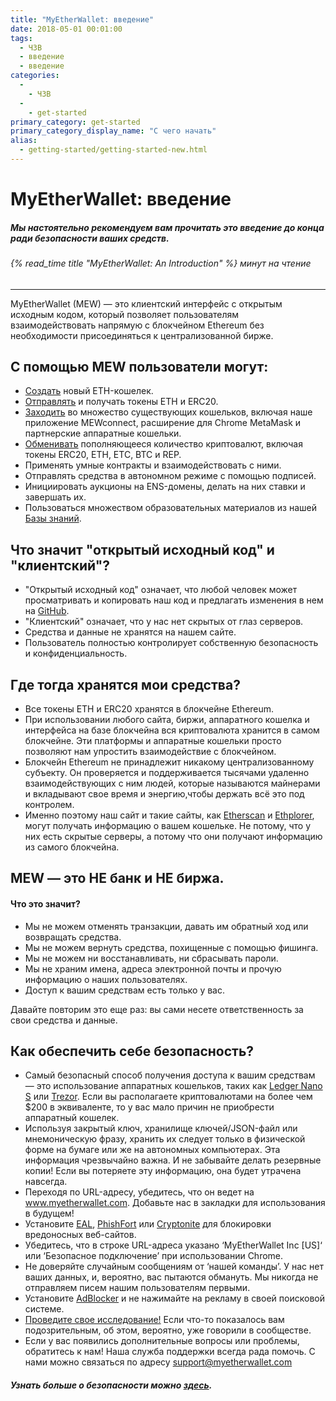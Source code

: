 ```yaml
---
title: "MyEtherWallet: введение"
date: 2018-05-01 00:01:00
tags:
  - ЧЗВ
  - введение
  - введение
categories:
  - 
    - ЧЗВ
  - 
    - get-started
primary_category: get-started
primary_category_display_name: "С чего начать"
alias:
  - getting-started/getting-started-new.html
---
```





# __MyEtherWallet: введение__
##### Мы настоятельно рекомендуем вам прочитать это введение до конца ради безопасности ваших средств.
###### {% read_time title "MyEtherWallet: An Introduction" %} минут на чтение
***

MyEtherWallet (MEW) — это клиентский интерфейс с открытым исходным кодом, который позволяет пользователям взаимодействовать напрямую с блокчейном Ethereum без необходимости присоединяться к централизованной бирже.

## __С помощью MEW пользователи могут:__


* [Создать](/@@@@@@/getting-started/how-to-create-a-wallet/) новый ETH-кошелек.
* [Отправлять](/@@@@@@/transactions/how-to-send-a-transaction/) и получать токены ETH и ERC20.
* [Заходить](/@@@@@@/getting-started/how-to-access-your-wallet/) во множество существующих кошельков, включая наше приложение MEWconnect, расширение для Chrome MetaMask и партнерские аппаратные кошельки.
* [Обменивать](/@@@@@@/swap/swapping-via-kyber-bity-changelly/) пополняющееся количество криптовалют, включая токены ERC20, ETH, ETC, BTC и REP.
* Применять умные контракты и взаимодействовать с ними.
* Отправлять средства в автономном режиме с помощью подписей.
* Инициировать аукционы на ENS-домены, делать на них ставки и завершать их.
* Пользоваться множеством образовательных материалов из нашей [Базы знаний](https://kb.myetherwallet.com/).

## __Что значит "открытый исходный код" и "клиентский"?__

* "Открытый исходный код" означает, что любой человек может просматривать и копировать наш код и предлагать изменения в нем на [GitHub](https://github.com/MyEtherWallet).
* "Клиентский" означает, что у нас нет скрытых от глаз серверов.
* Средства и данные не хранятся на нашем сайте.
* Пользователь полностью контролирует собственную безопасность и конфиденциальность.



## __Где тогда хранятся мои средства?__

* Все токены ETH и ERC20 хранятся в блокчейне Ethereum.
* При использовании любого сайта, биржи, аппаратного кошелка и интерфейса на базе блокчейна вся криптовалюта хранится в самом блокчейне. Эти платформы и аппаратные кошельки просто позволяют нам упростить взаимодействие с блокчейном.
* Блокчейн Ethereum не принадлежит никакому централизованному субъекту. Он проверяется и поддерживается тысячами удаленно взаимодействующих с ним людей, которые называются майнерами и вкладывают свое время и энергию,чтобы держать всё это под контролем.
* Именно поэтому наш сайт и такие сайты, как [Etherscan](https://etherscan.io/) и [Ethplorer](https://ethplorer.io), могут получать информацию о вашем кошельке. Не потому, что у них есть скрытые серверы, а потому что они получают информацию из самого блокчейна.



## __MEW — это НЕ банк и НЕ биржа.__
#### __Что это значит?__

* Мы не можем отменять транзакции, давать им обратный ход или возвращать средства.
* Мы не можем вернуть средства, похищенные с помощью фишинга.
* Мы не можем ни восстанавливать, ни сбрасывать пароли.
* Мы не храним имена, адреса электронной почты и прочую информацию о наших пользователях.
* Доступ к вашим средствам есть только у вас.

<div class="reminder">
Давайте повторим это еще раз: вы сами несете ответственность за свои средства и данные.
</div>

## __Как обеспечить себе безопасность?__

* Самый безопасный способ получения доступа к вашим средствам — это использование аппаратных кошельков, таких как [Ledger Nano S](https://www.ledger.com/?r=fa4b) или [Trezor](https://trezor.io/?offer_id=12&aff_id=2029). Если вы располагаете криптовалютами на более чем $200 в эквиваленте, то у вас мало причин не приобрести аппаратный кошелек.
* Используя закрытый ключ, хранилище ключей/JSON-файл или мнемоническую фразу, хранить их следует только в физической форме на бумаге или же на автономных компьютерах. Эта информация чрезвычайно важна. И не забывайте делать резервные копии! Если вы потеряете эту информацию, она будет утрачена навсегда.
* Переходя по URL-адресу, убедитесь, что он ведет на www.myetherwallet.com. Добавьте нас в закладки для использования в будущем!
* Установите [EAL](https://chrome.google.com/webstore/detail/etheraddresslookup/pdknmigbbbhmllnmgdfalmedcmcefdfn), [PhishFort](https://chrome.google.com/webstore/detail/phishfort-protect/bdiohckpogchppdldbckcdjlklanhkfc) или [Cryptonite](https://chrome.google.com/webstore/detail/cryptonite-by-metacert/keghdcpemohlojlglbiegihkljkgnige) для блокировки вредоносных веб-сайтов.
* Убедитесь, что в строке URL-адреса указано ‘MyEtherWallet Inc [US]‘ или ‘Безопасное подключение’ при использовании Chrome.
* Не доверяйте случайным сообщениям от ‘нашей команды’. У нас нет ваших данных, и, вероятно, вас пытаются обмануть. Мы никогда не отправляем писем нашим пользователям первыми.
* Установите [AdBlocker](https://chrome.google.com/webstore/detail/ublock-origin/cjpalhdlnbpafiamejdnhcphjbkeiagm?hl=en) и не нажимайте на рекламу в своей поисковой системе.
* [Проведите свое исследование!](http://google.com) Если что-то показалось вам подозрительным, об этом, вероятно, уже говорили в сообществе.
* Если у вас появились дополнительные вопросы или проблемы, обратитесь к нам! Наша служба поддержки всегда рада помочь. С нами можно связаться по адресу support@myetherwallet.com


##### Узнать больше о безопасности можно [здесь](/@@@@@@/security-and-privacy/pro-tips-how-to-avoid-phishing-scams/).